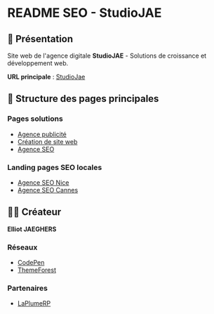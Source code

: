 # README SEO - StudioJAE

## 🎯 Présentation
Site web de l'agence digitale **StudioJAE** - Solutions de croissance et développement web.

**URL principale** : [StudioJae](https://studiojae.fr)

## 📄 Structure des pages principales

### Pages solutions
- [Agence publicité](https://studiojae.fr/solutions/paid-media/)
- [Création de site web](https://studiojae.fr/solutions/developpement/)
- [Agence SEO](https://studiojae.fr/solutions/seo/)

### Landing pages SEO locales
- [Agence SEO Nice](https://studiojae.fr/solutions/seo/nice/)
- [Agence SEO Cannes](https://studiojae.fr/solutions/seo/cannes/)

## 👨‍💻 Créateur
**Elliot JAEGHERS**

### Réseaux
- [CodePen](https://codepen.io/Elliot-JAEGHERS)
- [ThemeForest](https://themeforest.net/user/warkito)

### Partenaires
- [LaPlumeRP](https://laplumerp.com/)
